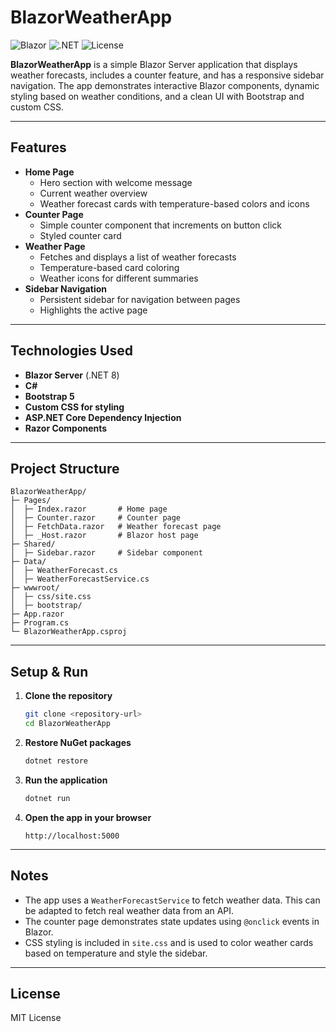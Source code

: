 # BlazorWeatherApp

![Blazor](https://img.shields.io/badge/Blazor-Server-blue)
![.NET](https://img.shields.io/badge/.NET-8.0-blue)
![License](https://img.shields.io/badge/License-MIT-green)

**BlazorWeatherApp** is a simple Blazor Server application that displays weather forecasts, includes a counter feature, and has a responsive sidebar navigation. The app demonstrates interactive Blazor components, dynamic styling based on weather conditions, and a clean UI with Bootstrap and custom CSS.

---

## Features

- **Home Page**
  - Hero section with welcome message
  - Current weather overview
  - Weather forecast cards with temperature-based colors and icons
- **Counter Page**
  - Simple counter component that increments on button click
  - Styled counter card
- **Weather Page**
  - Fetches and displays a list of weather forecasts
  - Temperature-based card coloring
  - Weather icons for different summaries
- **Sidebar Navigation**
  - Persistent sidebar for navigation between pages
  - Highlights the active page

---

## Technologies Used

- **Blazor Server** (.NET 8)
- **C#**
- **Bootstrap 5**
- **Custom CSS for styling**
- **ASP.NET Core Dependency Injection**
- **Razor Components**

---

## Project Structure

```
BlazorWeatherApp/
├─ Pages/
│  ├─ Index.razor       # Home page
│  ├─ Counter.razor     # Counter page
│  ├─ FetchData.razor   # Weather forecast page
│  ├─ _Host.razor       # Blazor host page
├─ Shared/
│  ├─ Sidebar.razor     # Sidebar component
├─ Data/
│  ├─ WeatherForecast.cs
│  ├─ WeatherForecastService.cs
├─ wwwroot/
│  ├─ css/site.css
│  ├─ bootstrap/
├─ App.razor
├─ Program.cs
└─ BlazorWeatherApp.csproj
```

---

## Setup & Run

1. **Clone the repository**
   ```bash
   git clone <repository-url>
   cd BlazorWeatherApp
   ```

2. **Restore NuGet packages**
   ```bash
   dotnet restore
   ```

3. **Run the application**
   ```bash
   dotnet run
   ```

4. **Open the app in your browser**
   ```
   http://localhost:5000
   ```

---

## Notes

- The app uses a `WeatherForecastService` to fetch weather data. This can be adapted to fetch real weather data from an API.
- The counter page demonstrates state updates using `@onclick` events in Blazor.
- CSS styling is included in `site.css` and is used to color weather cards based on temperature and style the sidebar.

---

## License

MIT License

